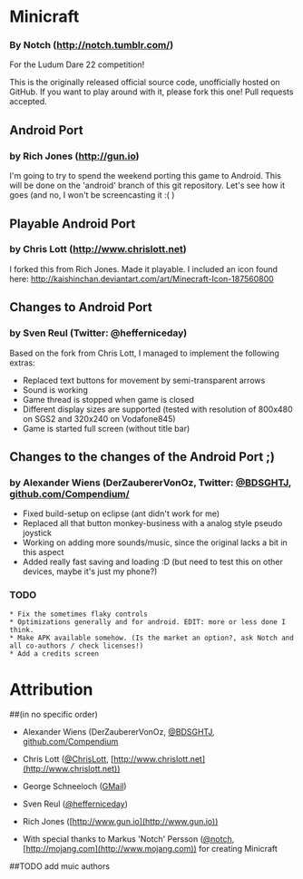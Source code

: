 # Minicraft #
### By Notch (http://notch.tumblr.com/)

For the Ludum Dare 22 competition!

This is the originally released official source code, unofficially hosted on GitHub. If you want to play around with it,
please fork this one! Pull requests accepted.

## Android Port
### by Rich Jones (http://gun.io)

I'm going to try to spend the weekend porting this game to Android. This will be done on the 'android' branch of this
git repository. Let's see how it goes (and no, I won't be screencasting it :( )


## Playable Android Port
### by Chris Lott (http://www.chrislott.net)

I forked this from Rich Jones.  Made it playable.  I included an icon found here: http://kaishinchan.deviantart.com/art/Minecraft-Icon-187560800 

## Changes to Android Port
### by Sven Reul (Twitter: @hefferniceday)

Based on the fork from Chris Lott, I managed to implement the following extras:

* Replaced text buttons for movement by semi-transparent arrows
* Sound is working
* Game thread is stopped when game is closed
* Different display sizes are supported (tested with resolution of 800x480 on SGS2 and 320x240 on Vodafone845)
* Game is started full screen (without title bar)

## Changes to the changes of the Android Port ;)
### by Alexander Wiens (DerZaubererVonOz, Twitter: [@BDSGHTJ](https://twitter.com/BDSGHTJ), [github.com/Compendium/](http://github.com/Compendium)

* Fixed build-setup on eclipse (ant didn't work for me)
* Replaced all that button monkey-business with a analog style pseudo joystick
* Working on adding more sounds/music, since the original lacks a bit in this aspect
* Added really fast saving and loading :D  (but need to test this on other devices, maybe it's just my phone?)

### TODO
	* Fix the sometimes flaky controls
	* Optimizations generally and for android. EDIT: more or less done I think.
	* Make APK available somehow. (Is the market an option?, ask Notch and all co-authors / check licenses!)
	* Add a credits screen

# Attribution
##(in no specific order)
* Alexander Wiens (DerZaubererVonOz, [@BDSGHTJ](https://twitter.com/BDSGHTJ), [github.com/Compendium](http://github.com/Compendium)
* Chris Lott ([@ChrisLott](https://twitter.com/ChrisLott), [http://www.chrislott.net](http://www.chrislott.net))
* George Schneeloch ([GMail](bostonbusmap@gmail.com))
* Sven Reul ([@hefferniceday](https://twitter.com/hefferniceday))
* Rich Jones ([http://www.gun.io](http://www.gun.io))

* With special thanks to Markus 'Notch' Persson ([@notch](https://twitter.com/notch), [http://mojang.com](http://www.mojang.com)) for creating Minicraft

##TODO add muic authors
